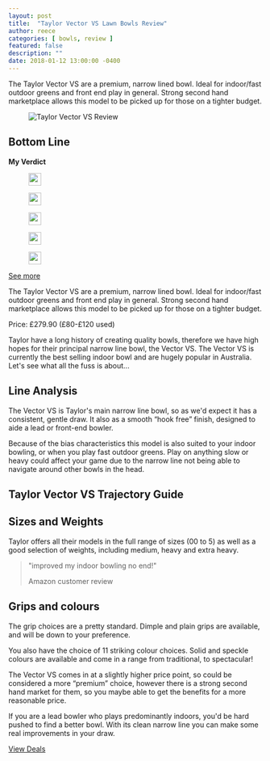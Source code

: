 ```yaml
---
layout: post
title:  "Taylor Vector VS Lawn Bowls Review"
author: reece
categories: [ bowls, review ]
featured: false
description: ""
date: 2018-01-12 13:00:00 -0400
---
```

    

<!-- wp:paragraph -->
<p xmlns="http://www.w3.org/1999/xhtml">The Taylor Vector VS are a premium, narrow lined bowl. Ideal for indoor/fast outdoor greens and front end play in general. Strong second hand marketplace allows this model to be picked up for those on a tighter budget.</p>
<!-- /wp:paragraph -->

<!-- wp:image {"id":377,"sizeSlug":"full","linkDestination":"none"} -->
<figure class="wp-block-image size-full"><img src="/img/posts/taylor-vs-review.jpg" alt="Taylor Vector VS Review" class="wp-image-377"/></figure>
<!-- /wp:image -->

<!-- wp:heading -->
<h2>Bottom Line</h2>
<!-- /wp:heading -->

<!-- wp:block {"ref":2673} /-->

<!-- wp:paragraph -->
<p><strong>My Verdict</strong></p>
<!-- /wp:paragraph -->

<!-- wp:group {"layout":{"type":"flex","allowOrientation":false}} -->
<div class="wp-block-group"><!-- wp:image {"id":447,"width":25,"height":25,"sizeSlug":"full","linkDestination":"none"} -->
<figure class="wp-block-image size-full is-resized"><img src="/img/posts/icon-star.jpg" alt="" class="wp-image-447" width="25" height="25"/></figure>
<!-- /wp:image -->

<!-- wp:image {"id":447,"width":25,"height":25,"sizeSlug":"full","linkDestination":"none"} -->
<figure class="wp-block-image size-full is-resized"><img src="/img/posts/icon-star.jpg" alt="" class="wp-image-447" width="25" height="25"/></figure>
<!-- /wp:image -->

<!-- wp:image {"id":447,"width":25,"height":25,"sizeSlug":"full","linkDestination":"none"} -->
<figure class="wp-block-image size-full is-resized"><img src="/img/posts/icon-star.jpg" alt="" class="wp-image-447" width="25" height="25"/></figure>
<!-- /wp:image -->

<!-- wp:image {"id":447,"width":25,"height":25,"sizeSlug":"full","linkDestination":"none"} -->
<figure class="wp-block-image size-full is-resized"><img src="/img/posts/icon-star.jpg" alt="" class="wp-image-447" width="25" height="25"/></figure>
<!-- /wp:image -->

<!-- wp:image {"id":447,"width":25,"height":25,"sizeSlug":"full","linkDestination":"none"} -->
<figure class="wp-block-image size-full is-resized"><img src="/img/posts/icon-star.jpg" alt="" class="wp-image-447" width="25" height="25"/></figure>
<!-- /wp:image --></div>
<!-- /wp:group -->

<!-- wp:paragraph -->
<p><a href="https://www.amazon.co.uk/gp/product/B07YXT8JNG/ref=as_li_qf_asin_il_tl?ie=UTF8&amp;tag=jackhighbow0a-21&amp;creative=6738&amp;linkCode=as2&amp;creativeASIN=B07YXT8JNG&amp;linkId=aaacdf1052d99758560d3703fcbf8cd4">See more</a></p>
<!-- /wp:paragraph -->

<!-- wp:paragraph -->
<p>The Taylor Vector VS are a premium, narrow lined bowl. Ideal for indoor/fast outdoor greens and front end play in general. Strong second hand marketplace allows this model to be picked up for those on a tighter budget.</p>
<!-- /wp:paragraph -->

<!-- wp:paragraph -->
<p>Price: £279.90 (£80-£120 used)</p>
<!-- /wp:paragraph -->

<!-- wp:paragraph -->
<p>Taylor have a long history of creating quality bowls, therefore we have high hopes for their principal narrow line bowl, the Vector VS. The Vector VS is currently the best selling indoor bowl and are hugely popular in Australia. Let's see what all the fuss is about...</p>
<!-- /wp:paragraph -->

<!-- wp:heading -->
<h2><a href="#line-analysis"></a>Line Analysis</h2>
<!-- /wp:heading -->

<!-- wp:paragraph -->
<p>The Vector VS is Taylor's main narrow line bowl, so as we'd expect it has a consistent, gentle draw. It also as a smooth “hook free” finish, designed to aide a lead or front-end bowler.</p>
<!-- /wp:paragraph -->

<!-- wp:paragraph -->
<p>Because of the bias characteristics this model is also suited to your indoor bowling, or when you play fast outdoor greens. Play on anything slow or heavy could affect your game due to the narrow line not being able to navigate around other bowls in the head.</p>
<!-- /wp:paragraph -->

<!-- wp:heading -->
<h2><a href="#taylor-vector-vs-trajectory-guide"></a>Taylor Vector VS Trajectory Guide</h2>
<!-- /wp:heading -->

<!-- wp:block {"ref":2803} /-->

<!-- wp:heading -->
<h2><a href="#sizes-and-weights"></a>Sizes and Weights</h2>
<!-- /wp:heading -->

<!-- wp:paragraph -->
<p>Taylor offers all their models in the full range of sizes (00 to 5) as well as a good selection of weights, including medium, heavy and extra heavy.</p>
<!-- /wp:paragraph -->

<!-- wp:quote -->
<blockquote class="wp-block-quote"><!-- wp:paragraph -->
<p>"improved my indoor bowling no end!"</p>
<!-- /wp:paragraph -->

<!-- wp:paragraph -->
<p>Amazon customer review</p>
<!-- /wp:paragraph --></blockquote>
<!-- /wp:quote -->

<!-- wp:heading -->
<h2><a href="#grips-and-colours"></a>Grips and colours</h2>
<!-- /wp:heading -->

<!-- wp:paragraph -->
<p>The grip choices are a pretty standard. Dimple and plain grips are available, and will be down to your preference.</p>
<!-- /wp:paragraph -->

<!-- wp:paragraph -->
<p>You also have the choice of 11 striking colour choices. Solid and speckle colours are available and come in a range from traditional, to spectacular!</p>
<!-- /wp:paragraph -->

<!-- wp:paragraph -->
<p>The Vector VS comes in at a slightly higher price point, so could be considered a more “premium” choice, however there is a strong second hand market for them, so you maybe able to get the benefits for a more reasonable price.</p>
<!-- /wp:paragraph -->

<!-- wp:paragraph -->
<p>If you are a lead bowler who plays predominantly indoors, you'd be hard pushed to find a better bowl. With its clean narrow line you can make some real improvements in your draw.</p>
<!-- /wp:paragraph -->

<!-- wp:paragraph -->
<p><a href="https://www.amazon.co.uk/gp/product/B07YXT8JNG/ref=as_li_qf_asin_il_tl?ie=UTF8&amp;tag=jackhighbow0a-21&amp;creative=6738&amp;linkCode=as2&amp;creativeASIN=B07YXT8JNG&amp;linkId=aaacdf1052d99758560d3703fcbf8cd4">View Deals</a></p>
<!-- /wp:paragraph -->
    